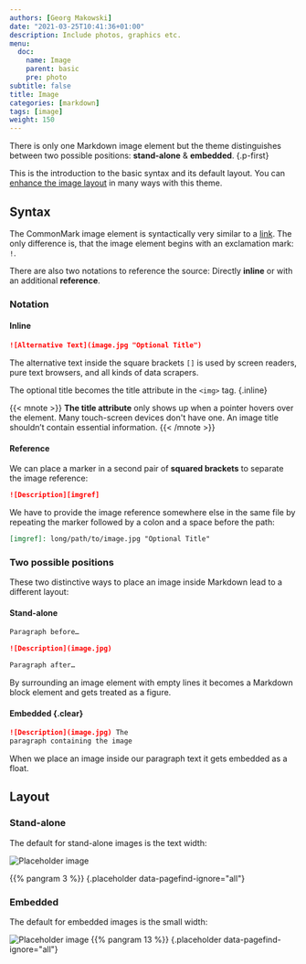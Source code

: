 ```yaml
---
authors: [Georg Makowski]
date: "2021-03-25T10:41:36+01:00"
description: Include photos, graphics etc.
menu:
  doc:
    name: Image
    parent: basic
    pre: photo
subtitle: false
title: Image
categories: [markdown]
tags: [image]
weight: 150
---
```


There is only one Markdown image element but the theme distinguishes between two possible positions: **stand-alone** & **embedded**.
{.p-first} <!--more-->

This is the introduction to the basic syntax and its default layout. You can [enhance the image layout](doc/enhancing/image) in many ways with this theme. 

## Syntax

The CommonMark image element is syntactically very similar to a [link](/doc/basic/link). The only difference is, that the image element begins with an exclamation mark: `!`. 

There are also two notations to reference the source: Directly **inline** or with an additional **reference**.

### Notation

#### Inline

 ```md
 ![Alternative Text](image.jpg "Optional Title")
 ```

The alternative text inside the square brackets `[]` is used by screen readers, pure text browsers, and all kinds of data scrapers.

The optional title becomes the title attribute in the `<img>` tag.
{.inline}

{{< mnote >}}
**The title attribute** only shows up when a pointer hovers over the element. Many touch-screen devices don't have one. An image title shouldn’t contain essential information.
{{< /mnote >}}

#### Reference

We can place a marker in a second pair of **squared brackets** to separate the image reference:

```md {.left-in}
![Description][imgref]
```

We have to provide the image reference somewhere else in the same file by repeating the marker followed by a colon and a space before the path:

```md
[imgref]: long/path/to/image.jpg "Optional Title"
```

### Two possible positions

These two distinctive ways to place an image inside Markdown lead to a different layout:

#### Stand-alone

```md {.left-in}
Paragraph before…

![Description](image.jpg)

Paragraph after…
```

By surrounding an image element with empty lines it becomes a Markdown block element and gets treated as a figure.

#### Embedded {.clear}

```md {.left-in}
![Description](image.jpg) The 
paragraph containing the image
```

When we place an image inside our paragraph text it gets embedded as a float.

## Layout

### Stand-alone

The default for stand-alone images is the text width:

![Placeholder image](svg/text.svg)

{{% pangram 3 %}}
{.placeholder data-pagefind-ignore="all"}

### Embedded

The default for embedded images is the small width:

![Placeholder image](svg/small.svg) {{% pangram 13 %}}
{.placeholder data-pagefind-ignore="all"}

